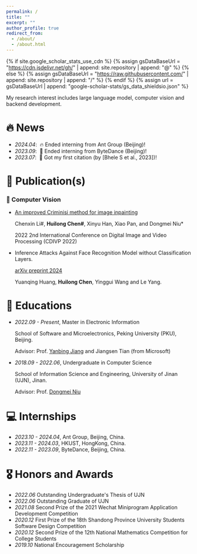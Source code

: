 ```yaml
---
permalink: /
title: ""
excerpt: ""
author_profile: true
redirect_from: 
  - /about/
  - /about.html
---
```


{% if site.google_scholar_stats_use_cdn %}
{% assign gsDataBaseUrl = "https://cdn.jsdelivr.net/gh/" | append: site.repository | append: "@" %}
{% else %}
{% assign gsDataBaseUrl = "https://raw.githubusercontent.com/" | append: site.repository | append: "/" %}
{% endif %}
{% assign url = gsDataBaseUrl | append: "google-scholar-stats/gs_data_shieldsio.json" %}

<span class='anchor' id='about-me'></span>

My research interest includes large language model, computer vision and backend development. 
<!-- I have published one paper only at CDIVP 2022 with total <a href='https://scholar.google.com/citations?user=DhtAFkwAAAAJ'>google scholar</a> <img src="https://img.shields.io/endpoint?url={{ url | url_encode }}&logo=Google%20Scholar&labelColor=f6f6f6&color=9cf&style=flat&label=citations"></a>. -->


# 🔥 News
- *2024.04*: &nbsp;🔥 Ended interning from Ant Group (Beijing)!
- *2023.09*: &nbsp;🤗 Ended interning from ByteDance (Beijing)!
- *2023.07*: &nbsp;🎉 Got my first citation (by [Bhele S et al., 2023])!

# 📝 Publication(s)

### 🌲 Computer Vision
- [An improved Criminisi method for image inpainting](https://iopscience.iop.org/article/10.1088/1742-6596/2253/1/012023/meta) 
  
  Chenxin Li\#, **Huilong Chen\#**, Xinyu Han, Xiao Pan, and Dongmei Niu\*

  2022 2nd International Conference on Digital Image and Video Processing (CDIVP 2022)

- Inference Attacks Against Face Recognition Model without Classification Layers. 

  [arXiv preprint 2024](https://arxiv.org/abs/2401.13719)

  Yuanqing Huang, **Huilong Chen**, Yinggui Wang and Le Yang.

# 📖 Educations
- *2022.09 - Present*, Master in Electronic Information

  School of Software and Microelectronics, Peking University (PKU), Beijing.
  
  Advisor: Prof. [Yanbing Jiang](https://www.ss.pku.edu.cn/teacherteam/teacherlist/1613-%E8%92%8B%E4%B8%A5%E5%86%B0.html) and Jiangsen Tian (from Microsoft)

- *2018.09 - 2022.06*, Undergraduate in Computer Science

  School of Information Science and Engineering, University of Jinan (UJN), Jinan.

  Advisor: Prof. [Dongmei Niu](https://yanzhao.ujn.edu.cn/gms/ds/dszlgl/enterViewDszl4Sd)

# 💻 Internships
- *2023.10 - 2024.04*, Ant Group, Beijing, China.
- *2023.11 - 2024.03*, HKUST, HongKong, China.
- *2022.11 - 2023.09*, ByteDance, Beijing, China.

# 🎖 Honors and Awards
- *2022.06* Outstanding Undergraduate's Thesis of UJN
- *2022.06* Outstanding Graduate of UJN
- *2021.08* Second Prize of the 2021 Wechat Miniprogram Application Development Competition
- *2020.12* First Prize of the 18th Shandong Province University Students Software Design Competition
- *2020.12* Second Prize of the 12th National Mathematics Competition for College Students
- *2019.10* National Encouragement Scholarship